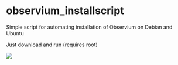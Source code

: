 # observium_installscript
Simple script for automating installation of Observium on Debian and Ubuntu

Just download and run (requires root)

<img src="http://best-practice.se/dump/observium_installscript.PNG">

